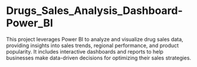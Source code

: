 # Drugs_Sales_Analysis_Dashboard-Power_BI
This project leverages Power BI to analyze and visualize drug sales data, providing insights into sales trends, regional performance, and product popularity. It includes interactive dashboards and reports to help businesses make data-driven decisions for optimizing their sales strategies.
